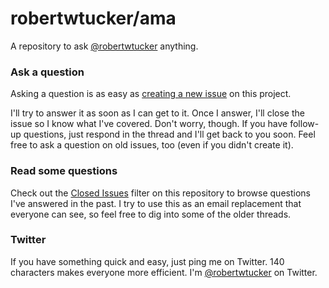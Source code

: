 # robertwtucker/ama

A repository to ask [@robertwtucker](https://twitter.com/robertwtucker) anything.

### Ask a question

Asking a question is as easy as
[creating a new issue](https://github.com/robertwtucker/ama/issues/new) on this
project.

I'll try to answer it as soon as I can get to it. Once I answer, I'll close the
issue so I know what I've covered. Don't worry, though. If you have follow-up
questions, just respond in the thread and I'll get back to you soon. Feel free to
ask a question on old issues, too (even if you didn't create it).

### Read some questions

Check out the [Closed Issues](https://github.com/robertwtucker/ama/issues?q=is%3Aissue+is%3Aclosed)
filter on this repository to browse questions I've answered in the past. I try
to use this as an email replacement that everyone can see, so feel free to dig
into some of the older threads.

### Twitter

If you have something quick and easy, just ping me on Twitter. 140 characters
makes everyone more efficient. I'm [@robertwtucker](https://twitter.com/robertwtucker) on
Twitter.
